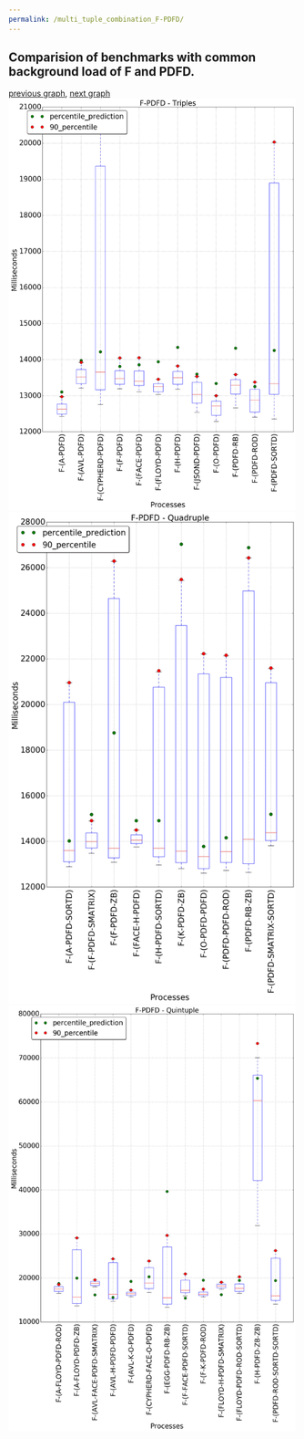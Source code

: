 ```yaml
---
permalink: /multi_tuple_combination_F-PDFD/
---
```



 ## Comparision of benchmarks with common background load of F and PDFD.

[previous graph](../multi_tuple_combination_F-O/), [next graph](../multi_tuple_combination_F-RB/)
![graph figure](./images/triple/F/F-PDFD_box.png)![graph figure](./images/quadruple/F/F-PDFD_box.png)![graph figure](./images/quintuple/F/F-PDFD_box.png)